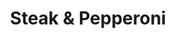 ---
title: "Steak & Pepperoni"
description: 
price_s: "8"
price_l: "10"
price_lg: ""
weight: "4"
---